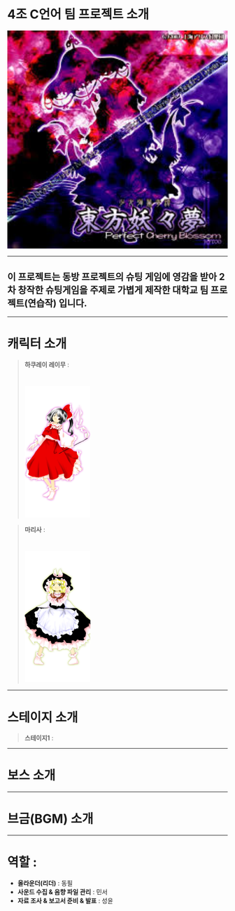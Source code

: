 # 4조 C언어 팀 프로젝트 소개

<img src="킹갓쭈대4조팀플/readme.jpg" alt="이미지 설명" width="600">

---

## 이 프로젝트는 동방 프로젝트의 슈팅 게임에 영감을 받아 2차 창작한 슈팅게임을 주제로 가볍게 제작한 대학교 팀 프로젝트(연습작) 입니다.

---

# 캐릭터 소개

> **하쿠레이 레이무** :
> #
>   <img src="킹갓쭈대4조팀플/하쿠레이 레이무.png" alt="무녀" width="150">

> **마리사** :
> #
>   <img src="킹갓쭈대4조팀플/마리사.png" alt="마법사" width="150">

---

# 스테이지 소개

> **스테이지1** :

---

# 보스 소개

---


# 브금(BGM) 소개

---

# 역할 :
- **올라운더(리더)** : 동필
- **사운드 수집 & 음향 파일 관리** : 민서
- **자료 조사 & 보고서 준비 & 발표** : 성윤
